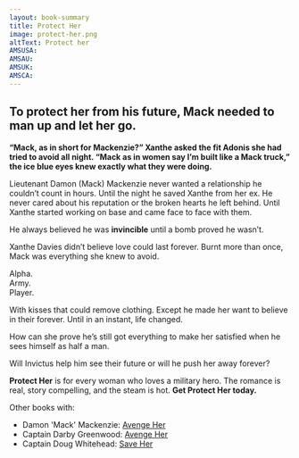 ```yaml
---
layout: book-summary
title: Protect Her
image: protect-her.png
altText: Protect her
AMSUSA: 
AMSAU:
AMSUK:
AMSCA:
---
```


## To protect her from his future, Mack needed to man up and let her go.

**“Mack, as in short for Mackenzie?” Xanthe asked the fit Adonis she had tried to avoid all night. “Mack as in women say I’m built like a Mack truck,” the ice blue eyes knew exactly what they were doing.**

Lieutenant Damon (Mack) Mackenzie never wanted a relationship he couldn’t count in hours. Until the night he saved Xanthe from her ex. He never cared about his reputation or the broken hearts he left behind. Until Xanthe started working on base and came face to face with them.

He always believed he was **invincible** until a bomb proved he wasn’t.

Xanthe Davies didn’t believe love could last forever. Burnt more than once, Mack was everything she knew to avoid.

Alpha.<br>Army.<br>Player.

With kisses that could remove clothing. Except he made her want to believe in their forever. Until in an instant, life changed.

How can she prove he’s still got everything to make her satisfied when he sees himself as half a man.

Will Invictus help him see their future or will he push her away forever?

**Protect Her** is for every woman who loves a military hero. The romance is real, story compelling, and the steam is hot. **Get Protect Her today.**



Other books with:
- Damon 'Mack' Mackenzie: [Avenge Her](https://www.amazon.com/dp/B07J1V9GV8/ "Avenge Her") 
- Captain Darby Greenwood: [Avenge Her](https://www.amazon.com/dp/B07J1V9GV8/ "Avenge Her") 
- Captain Doug Whitehead: [Save Her](https://www.amazon.com/dp/B07QXP78SZ/ "Save Her")

